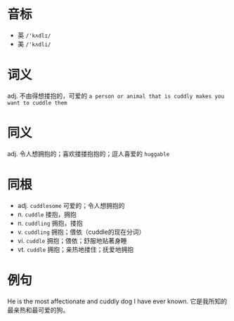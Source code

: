 # 音标

- 英 `/'kʌdlɪ/`
- 美 `/'kʌdli/`

# 词义

adj. 不由得想搂抱的，可爱的
`a person or animal that is cuddly makes you want to cuddle them`

# 同义

adj. 令人想拥抱的；喜欢搂搂抱抱的；逗人喜爱的
`huggable`

# 同根

- adj. `cuddlesome` 可爱的；令人想拥抱的
- n. `cuddle` 搂抱，拥抱
- n. `cuddling` 拥抱，搂抱
- v. `cuddling` 拥抱；偎依（cuddle的现在分词）
- vi. `cuddle` 拥抱；偎依；舒服地贴著身睡
- vt. `cuddle` 拥抱；亲热地搂住；抚爱地拥抱

# 例句

He is the most affectionate and cuddly dog I have ever known.
它是我所知的最亲热和最可爱的狗。


